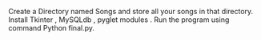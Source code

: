 Create a Directory named Songs and store all your songs in that directory.
Install Tkinter , MySQLdb , pyglet modules .
Run the program using command Python final.py.
